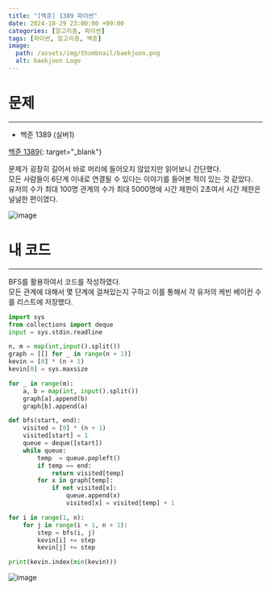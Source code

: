 ```yaml
---
title: "[백준] 1389 파이썬"
date: 2024-10-29 23:00:00 +09:00
categories: [알고리즘, 파이썬]
tags: [파이썬, 알고리즘, 백준]
image:
  path: /assets/img/thumbnail/baekjoon.png
  alt: baekjoon Logo
---
```

# 문제
---
- 백준 1389 (실버1)

[백준 1389](https://www.acmicpc.net/problem/1389){: target="_blank"}

문제가 굉장히 길어서 바로 머리에 들어오지 않았지만 읽어보니 간단했다.   
모든 사람들이 6단계 이내로 연결될 수 있다는 이야기를 들어본 적이 있는 것 같았다.   
유저의 수가 최대 100명 관계의 수가 최대 5000명에 시간 제한이 2초여서 시간 제한은 널널한 편이였다.   

![image](https://github.com/user-attachments/assets/f1843492-39b2-4d64-9c8c-5456a4da7216)

# 내 코드
---
BFS를 활용하여서 코드를 작성하였다.   
모든 관계에 대해서 몇 단계에 걸쳐있는지 구하고 이를 통해서 각 유저의 케빈 베이컨 수를 리스트에 저장했다.    
```python
import sys
from collections import deque
input = sys.stdin.readline

n, m = map(int,input().split())
graph = [[] for _ in range(n + 1)]
kevin = [0] * (n + 1)
kevin[0] = sys.maxsize

for _ in range(m):
    a, b = map(int, input().split())
    graph[a].append(b)
    graph[b].append(a)

def bfs(start, end):
    visited = [0] * (n + 1)
    visited[start] = 1
    queue = deque([start])
    while queue:
        temp  = queue.popleft()
        if temp == end:
            return visited[temp]
        for x in graph[temp]:
            if not visited[x]:
                queue.append(x)
                visited[x] = visited[temp] + 1

for i in range(1, n):
    for j in range(i + 1, n + 1):
        step = bfs(i, j)
        kevin[i] += step
        kevin[j] += step

print(kevin.index(min(kevin)))
```

![image](https://github.com/user-attachments/assets/becbf896-e9c8-47f7-8d3f-242c1cd4cb16)
